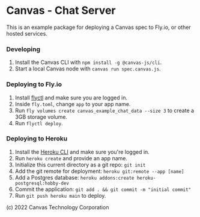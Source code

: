 # Canvas - Chat Server

This is an example package for deploying a Canvas spec to Fly.io, or other hosted services.

### Developing

1. Install the Canvas CLI with `npm install -g @canvas-js/cli`.
2. Start a local Canvas node with `canvas run spec.canvas.js`.

### Deploying to Fly.io

1. Install [flyctl](https://fly.io/docs/speedrun/) and make sure you are logged in.
2. Inside `fly.toml`, change `app` to your app name.
3. Run `fly volumes create canvas_example_chat_data --size 3` to create a 3GB storage volume.
4. Run `flyctl deploy`.

### Deploying to Heroku

1. Install the [Heroku CLI](https://devcenter.heroku.com/articles/heroku-cli) and make sure you're logged in.
2. Run `heroku create` and provide an app name.
3. Initialize this current directory as a git repo: `git init`
4. Add the git remote for deployment: `heroku git:remote --app [name]`
5. Add a Postgres database: `heroku addons:create heroku-postgresql:hobby-dev`
6. Commit the application: `git add . && git commit -m "initial commit"`
7. Run `git push heroku main` to deploy.


(c) 2022 Canvas Technology Corporation
